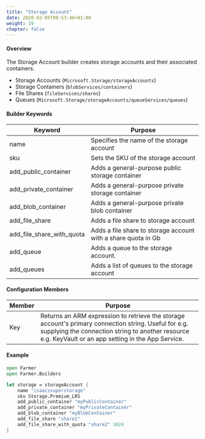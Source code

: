 ```yaml
---
title: "Storage Account"
date: 2020-02-05T08:53:46+01:00
weight: 19
chapter: false
---
```


#### Overview

The Storage Account builder creates storage accounts and their associated containers.

* Storage Accounts (`Microsoft.Storage/storageAccounts`)
* Storage Containers (`blobServices/containers`)
* File Shares (`fileServices/shares`)
* Queues (`Microsoft.Storage/storageAccounts/queueServices/queues`)

#### Builder Keywords

| Keyword | Purpose |
|-|-|
| name | Specifies the name of the storage account |
| sku | Sets the SKU of the storage account |
| add_public_container | Adds a general-purpose public storage container |
| add_private_container | Adds a general-purpose private storage container |
| add_blob_container | Adds a general-purpose private blob container |
| add_file_share | Adds a file share to storage account |
| add_file_share_with_quota | Adds a file share to storage account with a share quota in Gb |
| add_queue | Adds a queue to the storage account. |
| add_queues | Adds a list of queues to the storage account |

#### Configuration Members

| Member | Purpose |
|-|-|
| Key | Returns an ARM expression to retrieve the storage account's primary connection string. Useful for e.g. supplying the connection string to another resource e.g. KeyVault or an app setting in the App Service. |

#### Example

```fsharp
open Farmer
open Farmer.Builders

let storage = storageAccount {
    name "isaacssuperstorage"
    sku Storage.Premium_LRS
    add_public_container "myPublicContainer"
    add_private_container "myPrivateContainer"
    add_blob_container "myBlobContainer"
    add_file_share "share1"
    add_file_share_with_quota "share2" 1024
}
```